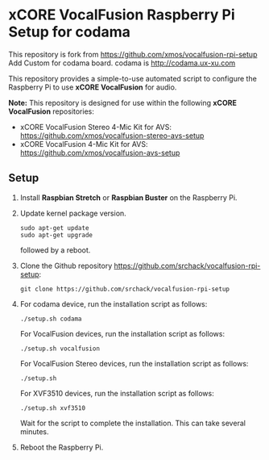 # xCORE VocalFusion Raspberry Pi Setup for codama

This repository is fork from https://github.com/xmos/vocalfusion-rpi-setup
Add Custom for codama board. codama is http://codama.ux-xu.com

This repository provides a simple-to-use automated script to configure the Raspberry Pi to use **xCORE VocalFusion** for audio.

**Note:** This repository is designed for use within the following **xCORE VocalFusion** repositories:
- xCORE VocalFusion Stereo 4-Mic Kit for AVS: https://github.com/xmos/vocalfusion-stereo-avs-setup
- xCORE VocalFusion 4-Mic Kit for AVS: https://github.com/xmos/vocalfusion-avs-setup


## Setup

1. Install **Raspbian Stretch** or **Raspbian Buster** on the Raspberry Pi.

2. Update kernel package version.

   ```
   sudo apt-get update
   sudo apt-get upgrade
   ```

   followed by a reboot.

3. Clone the Github repository https://github.com/srchack/vocalfusion-rpi-setup:

   ```git clone https://github.com/srchack/vocalfusion-rpi-setup```

4. For codama device, run the installation script as follows:

   ```./setup.sh codama```

   For VocalFusion devices, run the installation script as follows:

   ```./setup.sh vocalfusion```

   For VocalFusion Stereo devices, run the installation script as follows:

   ```./setup.sh```

   For XVF3510 devices, run the installation script as follows:

   ```./setup.sh xvf3510```

   Wait for the script to complete the installation. This can take several minutes.

5. Reboot the Raspberry Pi.

